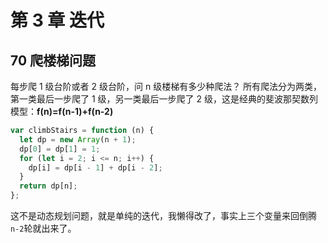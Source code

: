 # 第 3 章 迭代

## 70 爬楼梯问题

每步爬 1 级台阶或者 2 级台阶，问 n 级楼梯有多少种爬法？
所有爬法分为两类，第一类最后一步爬了 1 级，另一类最后一步爬了 2 级，这是经典的斐波那契数列模型：**f(n)=f(n-1)+f(n-2)**

```js
var climbStairs = function (n) {
  let dp = new Array(n + 1);
  dp[0] = dp[1] = 1;
  for (let i = 2; i <= n; i++) {
    dp[i] = dp[i - 1] + dp[i - 2];
  }
  return dp[n];
};
```

这不是动态规划问题，就是单纯的迭代，我懒得改了，事实上三个变量来回倒腾`n-2`轮就出来了。
